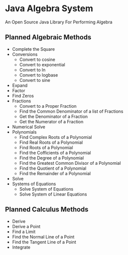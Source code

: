 # Java Algebra System
An Open Source Java Library For Performing Algebra
## Planned Algebraic Methods
- Complete the Square
- Conversions
    - Convert to cosine
    - Convert to exponential
    - Convert to ln
    - Convert to logbase
    - Convert to sine
- Expand
- Factor
- Find Zeros
- Fractions
    - Convert to a Proper Fraction
    - Find the Common Denominator of a list of Fractions
    - Get the Denominator of a Fraction 
    - Get the Numerator of a Fraction
- Numerical Solve
- Polynomials
    - Find Complex Roots of a Polynomial
    - Find Real Roots of a Polynomial 
    - Find Roots of a Polynomial 
    - Find the Cofficients of a Polynomial
    - Find the Degree of a Polynomial
    - Find the Greatest Common Divisor of a Polynomial
    - Find the Quotient of a Polynomial
    - Find the Remainder of a Polynomial
- Solve
- Systems of Equations
    - Solve System of Equations
    - Solve System of Linear Equations

## Planned Calculus Methods
- Derive
- Derive a Point
- Find a Limit
- Find the Normal Line of a Point
- Find the Tangent Line of a Point
- Integrate
